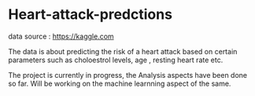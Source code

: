 # Heart-attack-predctions

data source : https://kaggle.com

The data is about predicting the risk of a heart attack based on certain parameters such as choloestrol levels, age , resting heart rate etc.

The project is currently in progress, the Analysis aspects have been done so far. Will be working on the machine learnning aspect of the same.
